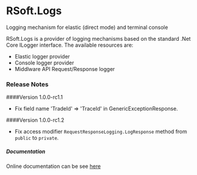 # RSoft.Logs
Logging mechanism for elastic (direct mode) and terminal console

RSoft.Logs is a provider of logging mechanisms based on the standard .Net Core ILogger interface. The available resources are:

  - Elastic logger provider
  - Console logger provider
  - Middlware API Request/Response logger

### Release Notes

####Version 1.0.0-rc1.1
* Fix field name 'TradeId' => 'TraceId' in GenericExceptionResponse.

####Version 1.0.0-rc1.2
* Fix access modifier ``RequestResponseLogging.LogResponse`` method from ``public`` to ``private``.

##### Documentation

Online documentation can be see [here](https://github.com/rodriguesrm/rsoft-logs/blob/release/1.0.0-rc/README.md)